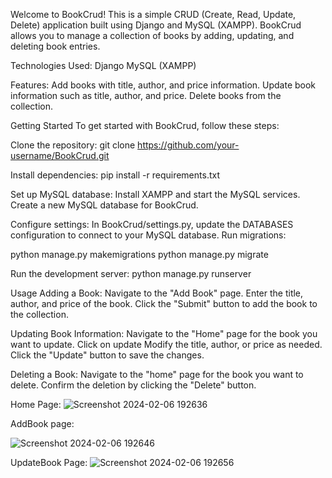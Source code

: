 Welcome to BookCrud! This is a simple CRUD (Create, Read, Update, Delete) application built using Django and MySQL (XAMPP). BookCrud allows you to manage a collection of books by adding, updating, and deleting book entries.

Technologies Used: Django MySQL (XAMPP)

Features: Add books with title, author, and price information. Update book information such as title, author, and price. Delete books from the collection.

Getting Started To get started with BookCrud, follow these steps:

Clone the repository: git clone https://github.com/your-username/BookCrud.git

Install dependencies: pip install -r requirements.txt

Set up MySQL database: Install XAMPP and start the MySQL services. Create a new MySQL database for BookCrud.

Configure settings: In BookCrud/settings.py, update the DATABASES configuration to connect to your MySQL database. Run migrations:

python manage.py makemigrations python manage.py migrate

Run the development server: python manage.py runserver

Usage Adding a Book: Navigate to the "Add Book" page. Enter the title, author, and price of the book. Click the "Submit" button to add the book to the collection.

Updating Book Information: Navigate to the "Home" page for the book you want to update. Click on update Modify the title, author, or price as needed. Click the "Update" button to save the changes.

Deleting a Book: Navigate to the "home" page for the book you want to delete. Confirm the deletion by clicking the "Delete" button.

Home Page:
![Screenshot 2024-02-06 192636](https://github.com/Rushikeshthokale/BookCrud/assets/87907210/55669d44-1835-4ce3-b368-72fb5054c9c9)


AddBook page:

![Screenshot 2024-02-06 192646](https://github.com/Rushikeshthokale/BookCrud/assets/87907210/c700b58a-629d-493b-9c82-1fc43d31fb92)

UpdateBook Page: 
![Screenshot 2024-02-06 192656](https://github.com/Rushikeshthokale/BookCrud/assets/87907210/60e5c898-49eb-4981-b2a6-c16eecf06868)
